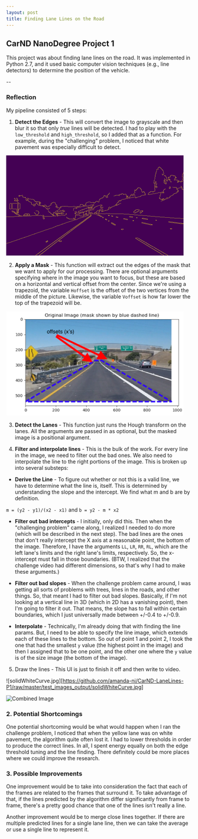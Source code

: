 ```yaml
---
layout: post
title: Finding Lane Lines on the Road
---
```

## CarND NanoDegree Project 1

This project was about finding lane lines on the road. It was implemented in Python 2.7, and it used basic computer vision techniques (e.g., line detectors) to determine the position of the vehicle.

--

### Reflection

My pipeline consisted of 5 steps:

1. __Detect the Edges__ - This will convert the image to grayscale and then blur it so that only _true_ lines will be detected. I had to play with the `low_threshold` and `high_threshold`, so I added that as a function. For example, during the "challenging" problem, I noticed that white pavement was especially difficult to detect.

  <img src="https://github.com/amanda-ni/CarND-LaneLines-P1/raw/master/writeup_images/edges.jpg" width="480" alt="Edge Detection" />

2. __Apply a Mask__ - This function will extract out the edges of the mask that we want to apply for our processing. There are optional arguments specifying where in the image you want to focus, but these are based on a horizontal and vertical offset from the center. Since we're using a trapezoid, the variable `Hoffset` is the offset of the two vertices from the middle of the picture. Likewise, the variable `Voffset` is how far lower the top of the trapezoid will be. 

  <img src="https://github.com/amanda-ni/CarND-LaneLines-P1/blob/master/writeup_images/mask-info.png" width="480" alt="Edge Detection" />

3. __Detect the Lanes__ - This function just runs the Hough transform on the lanes. All the arguments are passed in as optional, but the masked image is a positional argument.

4. __Filter and interpolate lines__ - This is the bulk of the work. For every line in the image, we need to filter out the bad ones. We also need to interpolate the line to the right portions of the image. This is broken up into several substeps:

  * __Derive the Line__ - To figure out whether or not this is a valid line, we have to determine what the line is, itself. This is determined by understanding the slope and the intercept. We find what m and b are by definition.

  `m = (y2 - y1)/(x2 - x1)` 
  and `b = y2 - m * x2`

  * __Filter out bad intercepts__ - I initially, only did this. Then when the "challenging problem" came along, I realized I needed to do more (which will be described in the next step). The bad lines are the ones that don't really intercept the X axis at a reasonable point, the bottom of the image. Therefore, I have the arguments `LL`, `LR`, `RR`, `RL`, which are the left lane's limits and the right lane's limits, respectively. So, the x-intercept must fall in those boundaries. (BTW, I realized that the challenge video had different dimensions, so that's why I had to make these arguments.)

  * __Filter out bad slopes__ - When the challenge problem came around, I was getting all sorts of problems with trees, lines in the roads, and other things. So, that meant I had to filter out bad slopes. Basically, if I'm not looking at a vertical line in 3D (which in 2D has a vanishing point), then I'm going to filter it out. That means, the slope has to fall within certain boundaries, which I just universally made between +/-0.4 to +/-0.9.

  * __Interpolate__ - Technically, I'm already doing that with finding the line params. But, I need to be able to specify the line image, which extends each of these lines to the bottom. So out of point 1 and point 2, I took the one that had the smallest `y` value (the highest point in the image) and then I assigned that to be one point, and the other one where the `y` value is of the size image (the bottom of the image). 
 
5. Draw the lines - This UI is just to finish it off and then write to video.

![solidWhiteCurve.jpg][https://github.com/amanda-ni/CarND-LaneLines-P1/raw/master/test_images_output/solidWhiteCurve.jpg]

<img src="test_images_output/solidWhiteCurve.jpg" width="480" alt="Combined Image" />


### 2. Potential Shortcomings


One potential shortcoming would be what would happen when I ran the challenge problem, I noticed that when the yellow lane was on white pavement, the algorithm quite often lost it. I had to lower thresholds in order to produce the correct lines. In all, I spent energy equally on both the edge threshold tuning and the line finding. There definitely could be more places where we could improve the research.


### 3. Possible Improvements


One improvement would be to take into consideration the fact that each of the frames are related to the frames that surround it. To take advantage of that, if the lines predicted by the algorithm differ significantly from frame to frame, there's a pretty good chance that one of the lines isn't really a line.

Another improvement would be to merge close lines together. If there are multiple predicted lines for a single lane line, then we can take the average or use a single line to represent it.
